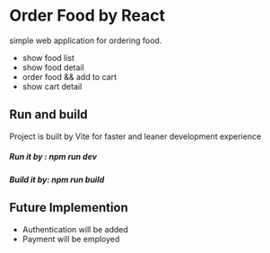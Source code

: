 <h1>Order Food by React</h1>

<p>simple web application for ordering food. </p>
<ul>
  <li>show food list</li>
  <li>show food detail</li>
  <li>order food && add to cart</li>
  <li>show cart detail</li>
</ul>
<h2>Run and  build</h2>
<p> Project is built by Vite for faster and leaner development experience</p>
<h5> Run it by : npm run dev </h5>
<h5> Build it by: npm run build</h5>

<h2>Future Implemention</h2>
<ul>
  <li>Authentication will be added</li>
  <li>Payment will be employed</li>
</ul>




